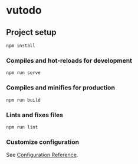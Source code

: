 # vutodo

## Project setup

```
npm install
```

### Compiles and hot-reloads for development

```
npm run serve
```

### Compiles and minifies for production

```
npm run build
```

### Lints and fixes files

```
npm run lint
```

### Customize configuration

See [Configuration Reference](https://cli.vuejs.org/config/).

<template>
  <div>
    <NavBar />
    <FormsLogin :logando="logando" @logar="redirectLogado" />
  </div>
</template>
<script>
import NavBar from "../layouts/NavBar.vue";
import FormsLogin from "../components/FormsLogin.vue";
import TasksApi from "../api/TasksApi";

export default {
methods: {
redirectLogado(dadosUsuario) {
TasksApi.logar((callback) => {
this.usuarios = callback;
// console.log(this.usuarios);
// console.log(dadosUsuario);
let user;
for (user of this.usuarios) {
if (
user.name == dadosUsuario.name &&
user.senha == dadosUsuario.senha
) {
this.$router.push("/painel");
}
}
});
},
},
components: {
FormsLogin,
NavBar,
},
data: function () {
return {
logando: true,
usuarios: [],
};
},
};
</script>

<style>
.wid {
  width: 33%;
  margin: auto;
  margin-top: 5rem;
}
</style>

<template>
  <v-app-bar app color="red darken-3" dark style="padding: 0px">
    <div class="d-flex align-center">
      <h1>Kanban with Vuetify</h1>
    </div>

    <v-spacer></v-spacer>

    <v-btn text @click="redirectCreate" v-if="voucriar">
      <span class="mr-2">Criar</span>
      <v-icon>mdi-plus</v-icon>
    </v-btn>

    <v-btn text @click="redirectLogin" v-if="voulogar">
      <span class="mr-2">Login</span>
      <v-icon>mdi-account-card</v-icon>
    </v-btn>

    <v-btn
      href="https://github.com/vuetifyjs/vuetify/releases/latest"
      target="_blank"
      text
    >
      <span class="mr-2">Latest Release</span>
      <v-icon>mdi-open-in-new</v-icon>
    </v-btn>

  </v-app-bar>
</template>

<script>
export default {
  props: {
    voulogar: Boolean,
    voucriar: Boolean,
  },
  methods: {
    redirectLogin() {
      this.$router.push("/login");
    },
    redirectCreate() {
      this.$router.push("/create");
    },
  },
};
</script>
